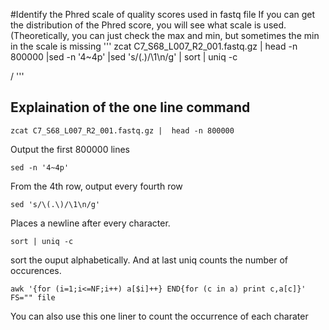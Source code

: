 #Identify the Phred scale of quality scores used in fastq file
If you can get the distribution of the Phred score, you will see what scale is used. (Theoretically, you can just check the max and min, but 
sometimes the min in the scale is missing
'''
zcat C7_S68_L007_R2_001.fastq.gz |  head -n 800000 |sed -n '4~4p' |sed 's/\(.\)/\1\n/g'  | sort | uniq -c

/
'''
## Explaination of the one line command
```
zcat C7_S68_L007_R2_001.fastq.gz |  head -n 800000

```
Output the first 800000 lines

```
sed -n '4~4p'

```
From the 4th row, output every fourth row


```
sed 's/\(.\)/\1\n/g'
```

Places a newline after every character. 

```
sort | uniq -c

```
sort the ouput alphabetically. And at last uniq counts the number of occurences. 

```
awk '{for (i=1;i<=NF;i++) a[$i]++} END{for (c in a) print c,a[c]}' FS="" file
```

You can also use this one liner to count the occurrence of each charater

